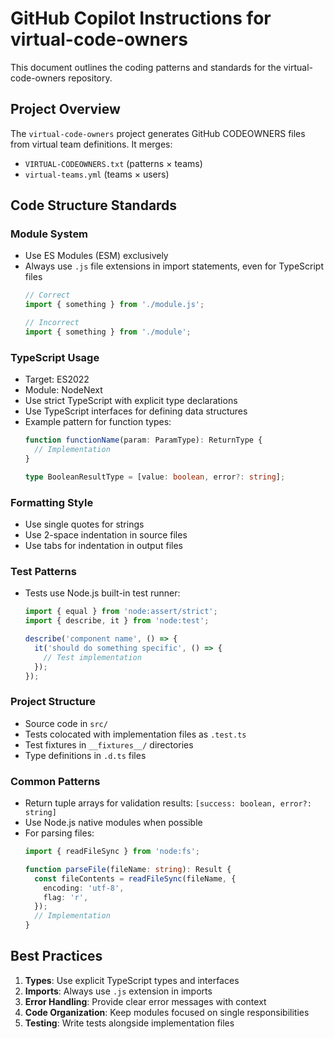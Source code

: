 # GitHub Copilot Instructions for virtual-code-owners

This document outlines the coding patterns and standards for the virtual-code-owners repository.

## Project Overview

The `virtual-code-owners` project generates GitHub CODEOWNERS files from virtual team definitions. It merges:
- `VIRTUAL-CODEOWNERS.txt` (patterns × teams)
- `virtual-teams.yml` (teams × users)

## Code Structure Standards

### Module System
- Use ES Modules (ESM) exclusively
- Always use `.js` file extensions in import statements, even for TypeScript files
  ```typescript
  // Correct
  import { something } from './module.js';
  
  // Incorrect
  import { something } from './module';
  ```

### TypeScript Usage
- Target: ES2022
- Module: NodeNext
- Use strict TypeScript with explicit type declarations
- Use TypeScript interfaces for defining data structures
- Example pattern for function types:
  ```typescript
  function functionName(param: ParamType): ReturnType {
    // Implementation
  }

  type BooleanResultType = [value: boolean, error?: string];
  ```

### Formatting Style
- Use single quotes for strings
- Use 2-space indentation in source files
- Use tabs for indentation in output files

### Test Patterns
- Tests use Node.js built-in test runner:
  ```typescript
  import { equal } from 'node:assert/strict';
  import { describe, it } from 'node:test';
  
  describe('component name', () => {
    it('should do something specific', () => {
      // Test implementation
    });
  });
  ```

### Project Structure
- Source code in `src/`
- Tests colocated with implementation files as `.test.ts`
- Test fixtures in `__fixtures__/` directories
- Type definitions in `.d.ts` files

### Common Patterns
- Return tuple arrays for validation results: `[success: boolean, error?: string]`
- Use Node.js native modules when possible
- For parsing files:
  ```typescript
  import { readFileSync } from 'node:fs';
  
  function parseFile(fileName: string): Result {
    const fileContents = readFileSync(fileName, {
      encoding: 'utf-8',
      flag: 'r',
    });
    // Implementation
  }
  ```

## Best Practices

1. **Types**: Use explicit TypeScript types and interfaces
2. **Imports**: Always use `.js` extension in imports
3. **Error Handling**: Provide clear error messages with context
4. **Code Organization**: Keep modules focused on single responsibilities
5. **Testing**: Write tests alongside implementation files
